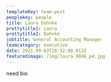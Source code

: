 ```yaml
---
templateKey: team-post
peoplekey: people
title: Laura Dahnke
prettytitle1: Laura
prettytitle2: Dahnke
jobtitle: General Accounting Manager
teamcategory: executive
date: 2021-09-03T20:32:00.813Z
featuredimage: /img/laura_9886_p4.jpg
---
```

need bio